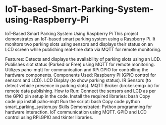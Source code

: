 # IoT-based-Smart-Parking-System-using-Raspberry-Pi
IoT-Based Smart Parking System Using Raspberry Pi
This project demonstrates an IoT-based smart parking system using a Raspberry Pi. It monitors two parking slots using sensors and displays their status on an LCD screen while publishing real-time data via MQTT for remote monitoring.

Features:
Detects and displays the availability of parking slots using an LCD.
Publishes slot status (Parked or Free) using MQTT for remote monitoring.
Utilizes paho-mqtt for communication and RPi.GPIO for controlling the hardware components.
Components Used:
Raspberry Pi (GPIO control for sensors and LCD).
LCD Display (to show parking status).
IR Sensors (to detect vehicle presence in parking slots).
MQTT Broker (broker.emqx.io) for remote data publishing.
How to Run:
Connect the sensors and LCD as per the GPIO pin setup in the code.
Install the required libraries:
bash
Copy code
pip install paho-mqtt
Run the script:
bash
Copy code
python smart_parking_system.py
Skills Demonstrated:
Python programming for hardware interaction.
IoT communication using MQTT.
GPIO and LCD control using RPi.GPIO and tkinter libraries.

